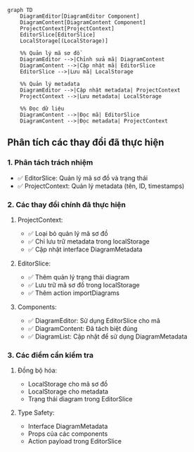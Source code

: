 ```mermaid
graph TD
    DiagramEditor[DiagramEditor Component]
    DiagramContent[DiagramContent Component]
    ProjectContext[ProjectContext]
    EditorSlice[EditorSlice]
    LocalStorage[(LocalStorage)]
    
    %% Quản lý mã sơ đồ
    DiagramEditor -->|Chỉnh sửa mã| DiagramContent
    DiagramContent -->|Cập nhật mã| EditorSlice
    EditorSlice -->|Lưu mã| LocalStorage
    
    %% Quản lý metadata
    DiagramEditor -->|Cập nhật metadata| ProjectContext
    ProjectContext -->|Lưu metadata| LocalStorage
    
    %% Đọc dữ liệu
    DiagramContent -->|Đọc mã| EditorSlice
    DiagramContent -->|Đọc metadata| ProjectContext
```

## Phân tích các thay đổi đã thực hiện

### 1. Phân tách trách nhiệm
- ✅ EditorSlice: Quản lý mã sơ đồ và trạng thái
- ✅ ProjectContext: Quản lý metadata (tên, ID, timestamps)

### 2. Các thay đổi chính đã thực hiện
1. ProjectContext:
   - ✅ Loại bỏ quản lý mã sơ đồ
   - ✅ Chỉ lưu trữ metadata trong localStorage
   - ✅ Cập nhật interface DiagramMetadata

2. EditorSlice:
   - ✅ Thêm quản lý trạng thái diagram
   - ✅ Lưu trữ mã sơ đồ trong localStorage
   - ✅ Thêm action importDiagrams

3. Components:
   - ✅ DiagramEditor: Sử dụng EditorSlice cho mã
   - ✅ DiagramContent: Đã tách biệt đúng
   - ✅ DiagramList: Cập nhật để sử dụng DiagramMetadata

### 3. Các điểm cần kiểm tra
1. Đồng bộ hóa:
   - LocalStorage cho mã sơ đồ
   - LocalStorage cho metadata
   - Trạng thái diagram trong EditorSlice

2. Type Safety:
   - Interface DiagramMetadata
   - Props của các components
   - Action payload trong EditorSlice
